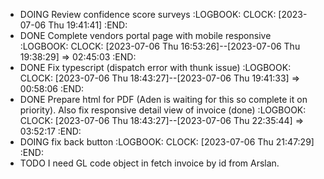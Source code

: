 - DOING Review confidence score surveys
  :LOGBOOK:
  CLOCK: [2023-07-06 Thu 19:41:41]
  :END:
- DONE Complete vendors portal page with mobile responsive
  :LOGBOOK:
  CLOCK: [2023-07-06 Thu 16:53:26]--[2023-07-06 Thu 19:38:29] =>  02:45:03
  :END:
- DONE Fix typescript (dispatch error with thunk issue)
  :LOGBOOK:
  CLOCK: [2023-07-06 Thu 18:43:27]--[2023-07-06 Thu 19:41:33] =>  00:58:06
  :END:
- DONE Prepare html for PDF  (Aden is waiting for this so complete it on priority). Also fix responsive detail view of invoice (done)
  :LOGBOOK:
  CLOCK: [2023-07-06 Thu 18:43:27]--[2023-07-06 Thu 22:35:44] =>  03:52:17
  :END:
- DOING fix back button
  :LOGBOOK:
  CLOCK: [2023-07-06 Thu 21:47:29]
  :END:
- TODO I need GL code object in fetch invoice by id from Arslan.